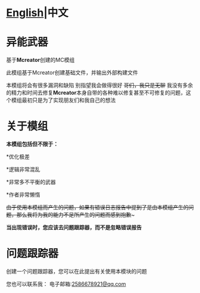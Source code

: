 # [English](/README.md)|中文
# 异能武器
基于**Mcreator**创建的MC模组

此模组基于Mcreator创建基础文件，并输出外部构建文件

本模组将会有很多漏洞和缺陷
别指望我会做得很好 ~~哥们，我只是无聊~~
我没有多余的精力和时间去修复**Mcreator**本身自带的各种难以修复甚至不可修复的问题，这个模组最初只是为了实现朋友们和我自己的想法

# 关于模组
**本模组包括但不限于：**

*优化极差

*逻辑非常混乱

*非常多不平衡的武器

*作者非常懒惰

~~由于使用本模组而产生的问题，如果有错误日志报告中提到了是由本模组产生的问题，那么我将为我的能力不足所产生的问题而感到抱歉~~~

**当出现错误时，您应该去问题跟踪器，而不是忽略错误报告**

# 问题跟踪器
创建一个问题跟踪器，您可以在此提出有关使用本模块的问题

您也可以联系我：
电子邮箱:2586678921@qq.com
